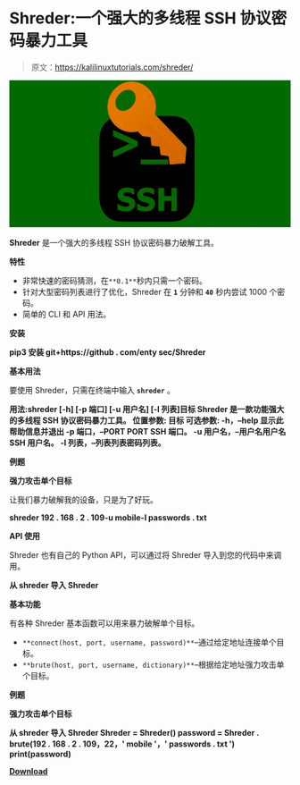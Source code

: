 # Shreder:一个强大的多线程 SSH 协议密码暴力工具

> 原文：<https://kalilinuxtutorials.com/shreder/>

[![Shreder : A Powerful Multi-Threaded SSH Protocol Password Bruteforce Tool](img/58bf603b1dd2597114939dfb25c694ca.png "Shreder : A Powerful Multi-Threaded SSH Protocol Password Bruteforce Tool")](https://1.bp.blogspot.com/-zS7qxaxQTnE/YN7l33k3X_I/AAAAAAAAJyI/rq3wNrq6TB4o2_XbCmvRqPc1ZbA_IorgACLcBGAsYHQ/s728/Shreder%25281%2529.png)

**Shreder** 是一个强大的多线程 SSH 协议密码暴力破解工具。

**特性**

*   非常快速的密码猜测，在`**0.1**`秒内只需一个密码。
*   针对大型密码列表进行了优化，Shreder 在 **`1`** 分钟和 **`40`** 秒内尝试 1000 个密码。
*   简单的 CLI 和 API 用法。

**安装**

**pip3 安装 git+https://github . com/enty sec/Shreder**

**基本用法**

要使用 Shreder，只需在终端中输入 **`shreder`** 。

**用法:shreder [-h] [-p 端口] [-u 用户名] [-l 列表]目标
Shreder 是一款功能强大的多线程 SSH 协议密码暴力工具。
位置参数:
目标
可选参数:
-h，–help 显示此帮助信息并退出
-p 端口，–PORT PORT SSH 端口。
-u 用户名，–用户名用户名
SSH 用户名。
-l 列表，–列表列表密码列表。**

**例题**

**强力攻击单个目标**

让我们暴力破解我的设备，只是为了好玩。

**shreder 192 . 168 . 2 . 109-u mobile-l passwords . txt**

**API 使用**

Shreder 也有自己的 Python API，可以通过将 Shreder 导入到您的代码中来调用。

**从 shreder 导入 Shreder**

**基本功能**

有各种 Shreder 基本函数可以用来暴力破解单个目标。

*   `**connect(host, port, username, password)**`–通过给定地址连接单个目标。
*   `**brute(host, port, username, dictionary)**`–根据给定地址强力攻击单个目标。

**例题**

**强力攻击单个目标**

**从 shreder 导入 Shreder
Shreder = Shreder()
password = Shreder . brute(192 . 168 . 2 . 109，22，' mobile '，' passwords . txt ')
print(password)**

[**Download**](https://github.com/EntySec/Shreder)